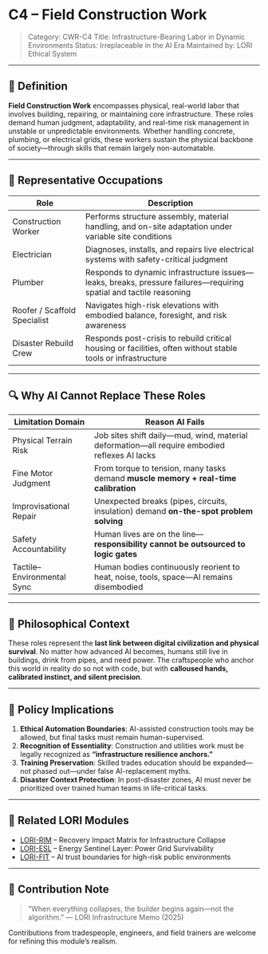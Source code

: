 # C4 – Field Construction Work
> Category: CWR-C4
> Title: Infrastructure-Bearing Labor in Dynamic Environments
> Status: Irreplaceable in the AI Era
> Maintained by: LORI Ethical System

---

## 🧭 Definition

**Field Construction Work** encompasses physical, real-world labor that involves building, repairing, or maintaining core infrastructure. These roles demand human judgment, adaptability, and real-time risk management in unstable or unpredictable environments. Whether handling concrete, plumbing, or electrical grids, these workers sustain the physical backbone of society—through skills that remain largely non-automatable.

---

## 🧱 Representative Occupations

| Role | Description |
|---------------------------|-------------|
| Construction Worker | Performs structure assembly, material handling, and on-site adaptation under variable site conditions |
| Electrician | Diagnoses, installs, and repairs live electrical systems with safety-critical judgment |
| Plumber | Responds to dynamic infrastructure issues—leaks, breaks, pressure failures—requiring spatial and tactile reasoning |
| Roofer / Scaffold Specialist | Navigates high-risk elevations with embodied balance, foresight, and risk awareness |
| Disaster Rebuild Crew | Responds post-crisis to rebuild critical housing or facilities, often without stable tools or infrastructure |

---

## 🔍 Why AI Cannot Replace These Roles

| Limitation Domain | Reason AI Fails |
|-------------------------|------------------|
| Physical Terrain Risk | Job sites shift daily—mud, wind, material deformation—all require embodied reflexes AI lacks |
| Fine Motor Judgment | From torque to tension, many tasks demand **muscle memory + real-time calibration** |
| Improvisational Repair | Unexpected breaks (pipes, circuits, insulation) demand **on-the-spot problem solving** |
| Safety Accountability | Human lives are on the line—**responsibility cannot be outsourced to logic gates** |
| Tactile–Environmental Sync | Human bodies continuously reorient to heat, noise, tools, space—AI remains disembodied |

---

## 🧠 Philosophical Context

These roles represent the **last link between digital civilization and physical survival**. No matter how advanced AI becomes, humans still live in buildings, drink from pipes, and need power. The craftspeople who anchor this world in reality do so not with code, but with **calloused hands, calibrated instinct, and silent precision**.

---

## 📌 Policy Implications

1. **Ethical Automation Boundaries**: AI-assisted construction tools may be allowed, but final tasks must remain human-supervised.
2. **Recognition of Essentiality**: Construction and utilities work must be legally recognized as **“infrastructure resilience anchors.”**
3. **Training Preservation**: Skilled trades education should be expanded—not phased out—under false AI-replacement myths.
4. **Disaster Context Protection**: In post-disaster zones, AI must never be prioritized over trained human teams in life-critical tasks.

---

## 🧩 Related LORI Modules

- [LORI-RIM](../../RIM_Module.md) – Recovery Impact Matrix for Infrastructure Collapse
- [LORI-ESL](../../LORI-ESL_v2.0.md) – Energy Sentinel Layer: Power Grid Survivability
- [LORI-FIT](../../LORI-FIT/LORI-FIT.md) – AI trust boundaries for high-risk public environments

---

## 📎 Contribution Note

> “When everything collapses, the builder begins again—not the algorithm.”
> — LORI Infrastructure Memo (2025)

Contributions from tradespeople, engineers, and field trainers are welcome for refining this module’s realism.


